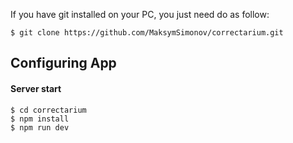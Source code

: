 If you have git installed on your PC, you just need do as follow:
```
$ git clone https://github.com/MaksymSimonov/correctarium.git
```
## Configuring App
#### Server start
```
$ cd correctarium
$ npm install
$ npm run dev
```
